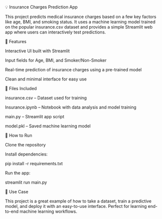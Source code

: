 💡 Insurance Charges Prediction App

This project predicts medical insurance charges based on a few key factors like age, BMI, and smoking status. It uses a machine learning model trained on the popular insurance.csv dataset and provides a simple Streamlit web app where users can interactively test predictions.

🔹 Features

Interactive UI built with Streamlit

Input fields for Age, BMI, and Smoker/Non-Smoker

Real-time prediction of insurance charges using a pre-trained model

Clean and minimal interface for easy use

🔹 Files Included

insurance.csv – Dataset used for training

Insurance.ipynb – Notebook with data analysis and model training

main.py – Streamlit app script

model.pkl – Saved machine learning model

🔹 How to Run

Clone the repository

Install dependencies:

pip install -r requirements.txt


Run the app:

streamlit run main.py

🔹 Use Case

This project is a great example of how to take a dataset, train a predictive model, and deploy it with an easy-to-use interface. Perfect for learning end-to-end machine learning workflows.

